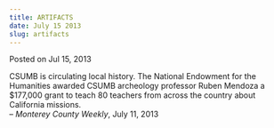 ```yaml
---
title: ARTIFACTS
date: July 15 2013
slug: artifacts
---
```


 



<span class="date">Posted on Jul 15, 2013    </span>
<p>CSUMB is circulating local history. The National Endowment for
the Humanities awarded CSUMB archeology professor Ruben Mendoza a
$177,000 grant to teach 80 teachers from across the country about
California missions.<br>
&#x2013; <em>Monterey County Weekly</em>, July 11, 2013</br></p>





 
